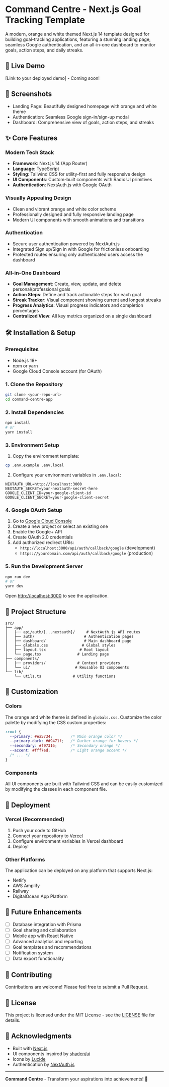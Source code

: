 # Command Centre - Next.js Goal Tracking Template

A modern, orange and white themed Next.js 14 template designed for building goal-tracking applications, featuring a stunning landing page, seamless Google authentication, and an all-in-one dashboard to monitor goals, action steps, and daily streaks.

## 🚀 Live Demo

[Link to your deployed demo] - Coming soon!

## 📸 Screenshots

- Landing Page: Beautifully designed homepage with orange and white theme
- Authentication: Seamless Google sign-in/sign-up modal
- Dashboard: Comprehensive view of goals, action steps, and streaks

## ✨ Core Features

### Modern Tech Stack
- **Framework**: Next.js 14 (App Router)
- **Language**: TypeScript
- **Styling**: Tailwind CSS for utility-first and fully responsive design
- **UI Components**: Custom-built components with Radix UI primitives
- **Authentication**: NextAuth.js with Google OAuth

### Visually Appealing Design
- Clean and vibrant orange and white color scheme
- Professionally designed and fully responsive landing page
- Modern UI components with smooth animations and transitions

### Authentication
- Secure user authentication powered by NextAuth.js
- Integrated Sign up/Sign in with Google for frictionless onboarding
- Protected routes ensuring only authenticated users access the dashboard

### All-in-One Dashboard
- **Goal Management**: Create, view, update, and delete personal/professional goals
- **Action Steps**: Define and track actionable steps for each goal
- **Streak Tracker**: Visual component showing current and longest streaks
- **Progress Analytics**: Visual progress indicators and completion percentages
- **Centralized View**: All key metrics organized on a single dashboard

## 🛠️ Installation & Setup

### Prerequisites
- Node.js 18+ 
- npm or yarn
- Google Cloud Console account (for OAuth)

### 1. Clone the Repository
```bash
git clone <your-repo-url>
cd command-centre-app
```

### 2. Install Dependencies
```bash
npm install
# or
yarn install
```

### 3. Environment Setup
1. Copy the environment template:
```bash
cp .env.example .env.local
```

2. Configure your environment variables in `.env.local`:
```env
NEXTAUTH_URL=http://localhost:3000
NEXTAUTH_SECRET=your-nextauth-secret-here
GOOGLE_CLIENT_ID=your-google-client-id
GOOGLE_CLIENT_SECRET=your-google-client-secret
```

### 4. Google OAuth Setup
1. Go to [Google Cloud Console](https://console.cloud.google.com/)
2. Create a new project or select an existing one
3. Enable the Google+ API
4. Create OAuth 2.0 credentials
5. Add authorized redirect URIs:
   - `http://localhost:3000/api/auth/callback/google` (development)
   - `https://yourdomain.com/api/auth/callback/google` (production)

### 5. Run the Development Server
```bash
npm run dev
# or
yarn dev
```

Open [http://localhost:3000](http://localhost:3000) to see the application.

## 📁 Project Structure

```
src/
├── app/
│   ├── api/auth/[...nextauth]/     # NextAuth.js API routes
│   ├── auth/                      # Authentication pages
│   ├── dashboard/                 # Main dashboard page
│   ├── globals.css               # Global styles
│   ├── layout.tsx               # Root layout
│   └── page.tsx                # Landing page
├── components/
│   ├── providers/              # Context providers
│   └── ui/                    # Reusable UI components
└── lib/
    └── utils.ts              # Utility functions
```

## 🎨 Customization

### Colors
The orange and white theme is defined in `globals.css`. Customize the color palette by modifying the CSS custom properties:

```css
:root {
  --primary: #ea5734;        /* Main orange color */
  --primary-dark: #d9471f;   /* Darker orange for hovers */
  --secondary: #f97316;      /* Secondary orange */
  --accent: #fff7ed;         /* Light orange accent */
  /* ... */
}
```

### Components
All UI components are built with Tailwind CSS and can be easily customized by modifying the classes in each component file.

## 🚀 Deployment

### Vercel (Recommended)
1. Push your code to GitHub
2. Connect your repository to [Vercel](https://vercel.com)
3. Configure environment variables in Vercel dashboard
4. Deploy!

### Other Platforms
The application can be deployed on any platform that supports Next.js:
- Netlify
- AWS Amplify
- Railway
- DigitalOcean App Platform

## 🔮 Future Enhancements

- [ ] Database integration with Prisma
- [ ] Goal sharing and collaboration
- [ ] Mobile app with React Native
- [ ] Advanced analytics and reporting
- [ ] Goal templates and recommendations
- [ ] Notification system
- [ ] Data export functionality

## 🤝 Contributing

Contributions are welcome! Please feel free to submit a Pull Request.

## 📄 License

This project is licensed under the MIT License - see the [LICENSE](LICENSE) file for details.

## 🙏 Acknowledgments

- Built with [Next.js](https://nextjs.org/)
- UI components inspired by [shadcn/ui](https://ui.shadcn.com/)
- Icons by [Lucide](https://lucide.dev/)
- Authentication by [NextAuth.js](https://next-auth.js.org/)

---

**Command Centre** - Transform your aspirations into achievements! 🎯
